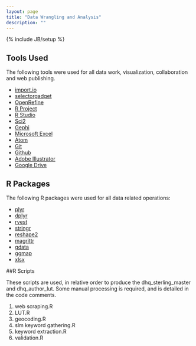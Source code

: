 ```yaml
---
layout: page
title: "Data Wrangling and Analysis"
description: ""
---
```

{% include JB/setup %}

## Tools Used

The following tools were used for all data work, visualization, collaboration and web publishing.

* [import.io](http://import.io)
* [selectorgadget](www.selectorgadget.com)
* [OpenRefine](http://openrefine.org)
* [R Project](http://www.r-project.org)
* [R Studio](www.rstudio.com)
* [Sci2](https://sci2.cns.iu.edu/)
* [Gephi](gephi.github.io/)
* [Microsoft Excel](https://products.office.com/en-us/excel)
* [Atom](https://atom.io/)
* [Git](git-scm.com/)
* [Github](http://github.com/)
* [Adobe Illustrator](www.adobe.com/Illustrator‎)
* [Google Drive](drive.google.com)

## R Packages

The following R packages were used for all data related operations:

* [plyr](http://github.com/hadley/plyr)
* [dplyr](http://github.com/hadley/dplyr)
* [rvest](http://github.com/hadley/rvest)
* [stringr](http://github.com/hadley/stringr)
* [reshape2](http://github.com/hadley/reshape)
* [magrittr](http://github.com/smbache/magrittr)
* [gdata](http://cran.r-project.org/package=gdata)
* [ggmap](http://github.com/dkahle/ggmap)
* [xlsx](cran.r-project.org/package=xlsx)

##R Scripts

These scripts are used, in relative order to produce the dhq_sterling_master and dhq_author_lut.
Some manual processing is required, and is detailed in the code comments.

1. web scraping.R
2. LUT.R
3. geocoding.R
3. slm keyword gathering.R
4. keyword extraction.R
5. validation.R
